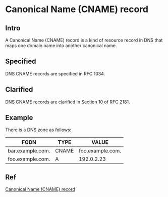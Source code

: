 # Canonical Name (CNAME) record
## Intro
A Canonical Name (CNAME) record is a kind of resource record in DNS that maps one domain name into another canonical name.

## Specified
DNS CNAME records are specified in RFC 1034.

## Clarified 
DNS CNAME records are clarified in Section 10 of RFC 2181.

## Example

There is a DNS zone as follows:

| FQDN                  |  TYPE |  VALUE |
| --------------------- | ----- | ------ |
| bar.example.com.      | CNAME  | foo.example.com. |
| foo.example.com.      |  A   |   192.0.2.23 |

## Ref
[Canonical Name (CNAME) record](https://en.wikipedia.org/wiki/CNAME_record)
